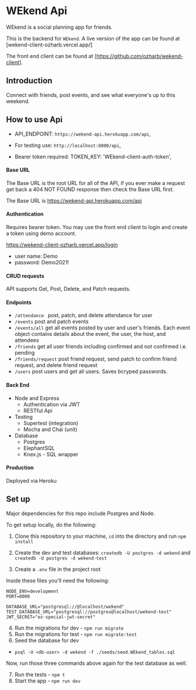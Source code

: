 # WEkend Api

WEkend is a social planning app for friends.

This is the backend for `WEkend`. A live version of the app can be found at [wekend-client-ozharb.vercel.app/]

The front end client can be found at [https://github.com/ozharb/wekend-client].

## Introduction

Connect with friends, post events, and see what everyone's up to this weekend.

## How to use Api

- API_ENDPOINT: `https://wekend-api.herokuapp.com/api`,

- For testing use: `http://localhost:8000/api`,
- Bearer token required: TOKEN_KEY: 'WEkend-client-auth-token',

#### Base URL

The Base URL is the root URL for all of the API, if you ever make a request get back a 404 NOT FOUND response then check the Base URL first.

The Base URL is https://wekend-api.herokuapp.com/api

#### Authentication

Requires bearer token. You may use the front end client to login and create a token using demo account.

https://wekend-client-ozharb.vercel.app/login

- user name: Demo
- password: Demo2021!

#### CRUD requests

API supports Get, Post, Delete, and Patch requests.

#### Endpoints

- `/attendance ` post, patch, and delete attendance for user
- `/events` post and patch events
- `/events/all` get all events posted by user and user's friends. Each event object contains details about the event, the user, the host, and attendees
- `/friends` get all user friends including confirmed and not confirmed i.e. pending
- `/friends/request` post friend request, send patch to confirm friend request, and delete friend request
- `/users` post users and get all users. Saves bcryped passwords.

#### Back End

- Node and Express
  - Authentication via JWT
  - RESTful Api
- Testing
  - Supertest (integration)
  - Mocha and Chai (unit)
- Database
  - Postgres
  - ElephantSQL
  - Knex.js - SQL wrapper

#### Production

Deployed via Heroku

## Set up

Major dependencies for this repo include Postgres and Node.

To get setup locally, do the following:

1. Clone this repository to your machine, `cd` into the directory and run `npm install`
2. Create the dev and test databases: `createdb -U postgres -d wekend` and `createdb -U postgres -d wekend-test`

3. Create a `.env` file in the project root

Inside these files you'll need the following:

```
NODE_ENV=development
PORT=8000

DATABASE_URL="postgresql://@localhost/wekend"
TEST_DATABASE_URL="postgresql://postgres@localhost/wekend-test"
JWT_SECRET="oz-special-jwt-secret"

```

4. Run the migrations for dev - `npm run migrate`
5. Run the migrations for test - `npm run migrate:test`
6. Seed the database for dev

- `psql -U <db-user> -d wekend -f ./seeds/seed.WEkend_tables.sql`

Now, run those three commands above again for the test database as well.

7. Run the tests - `npm t`
8. Start the app - `npm run dev`
